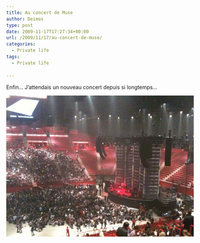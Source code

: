```yaml
---
title: Au concert de Muse
author: Deimos
type: post
date: 2009-11-17T17:27:34+00:00
url: /2009/11/17/au-concert-de-muse/
categories:
  - Private life
tags:
  - Private life

---
```


Enfin… J’attendais un nouveau concert depuis si longtemps…

![l_2048_1536_46447FA3-32F5-45AE-B27E-F9F89CB5433A](/images/l_2048_1536_46447FA3-32F5-45AE-B27E-F9F89CB5433A.jpeg)
